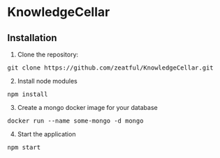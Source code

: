 # KnowledgeCellar

## Installation
1. Clone the repository:
  <pre>git clone https://github.com/zeatful/KnowledgeCellar.git</pre>

2. Install node modules
  <pre>npm install</pre>

3. Create a mongo docker image for your database
  <pre>docker run --name some-mongo -d mongo</pre>

4. Start the application
  <pre>npm start</pre>